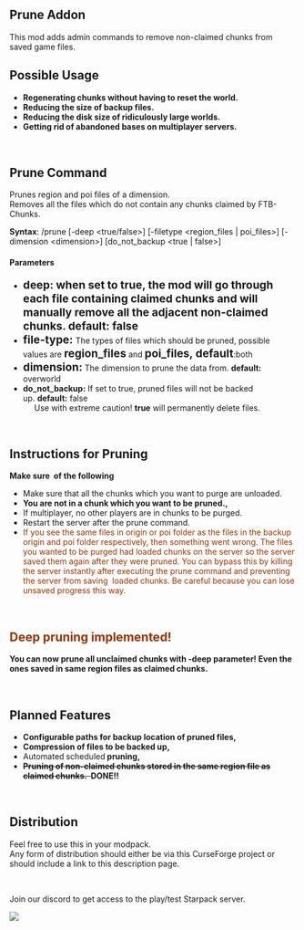 <h2><strong>Prune Addon</strong></h2>
<p><span style="font-size: 14px;">This mod adds admin commands to remove non-claimed chunks from saved game files.</span></p>

<h2><strong>Possible Usage</strong></h2>
<ul>
<li><span style="font-size: 14px;"><strong><b>Regenerating&nbsp;chunks without having to reset the world.</b></strong></span></li>
<li><span style="font-size: 14px;"><strong>Reducing the size of backup files.</strong></span></li>
<li><span style="font-size: 14px;"><strong>Reducing the disk size of ridiculously large worlds.&nbsp;</strong></span></li>
<li><span style="font-size: 14px;"><strong>Getting rid of abandoned bases on multiplayer servers.</strong></span></li>
</ul>
<p>&nbsp;</p>
<h2 id="commands"><strong>Prune Command</strong></h2>
<p><span style="font-size: 14px;">Prunes region and poi files of a dimension.</span><br /><span style="font-size: 14px;">Removes all the files which do not contain any chunks claimed by FTB-Chunks.</span></p>
<p><span style="font-size: 14px;"><strong>Syntax</strong>: /prune [-deep &lt;true/false&gt;] [-filetype &lt;region_files | poi_files&gt;] [-dimension &lt;dimension&gt;] [do_not_backup &lt;true | false&gt;]</span></p>
<h4 id="parameters"><span style="font-size: 14px;">Parameters</span></h4>
<ul>
<li><span style="font-size: 14px;"><strong style="font-size: 1.2rem;">deep: when set to true, the mod will go through each file containing claimed chunks and will manually remove all the adjacent non-claimed chunks. </strong><strong style="font-size: 1.2rem;">default</strong><strong style="font-size: 1.2rem;">: false</strong></span></li>
<li><span style="font-size: 14px;"><strong style="font-size: 1.2rem;">file-type:&nbsp;</strong>The types of files which should be pruned, possible values are <strong style="font-size: 1.2rem;">region_files</strong> and <strong style="font-size: 1.2rem;">poi_files,&nbsp;</strong><strong style="font-size: 1.2rem;">default</strong>:both</span></li>
<li><span style="font-size: 14px;"><strong style="font-size: 1.2rem;">dimension:</strong> The dimension to prune the data from.&nbsp;<strong>default:</strong> overworld</span></li>
<li><span style="font-size: 14px;"><strong>do_not_backup:</strong> If set to true, pruned files will not be backed up.&nbsp;<strong>default:</strong> false</span><br /><span style="font-size: 14px;">&nbsp; &nbsp; &nbsp;Use with extreme caution! <strong>true</strong> will permanently delete files.</span></li>
</ul>
<p>&nbsp;</p>
<h2 id="commands"><strong>Instructions for Pruning</strong></h2>
<p><span style="font-size: 14px;"><strong>Make sure&nbsp; of the following</strong></span></p>
<ul>
<li><span style="font-size: 14px;">Make sure that all the chunks which you want to purge are unloaded.</span></li>
<li><span style="font-size: 14px;"><b>You are not in a chunk which you want to be pruned.,</b></span></li>
<li><span style="font-size: 14px;">If multiplayer, no other players are in chunks to be purged.</span></li>
<li><span style="font-size: 14px;">Restart the server after the prune command.</span></li>
<li><span style="font-size: 14px; color: #993300;" data-darkreader-inline-color="">If you see the same files in origin or poi folder as the files in the backup origin and poi folder respectively, then something went wrong. The files you wanted to be purged had loaded chunks on the server so the server saved them again after they were pruned. You can bypass this by killing the server instantly after executing the prune command and preventing the server from saving&nbsp; loaded chunks. Be careful because you can lose unsaved progress this way.</span></li>
</ul>
<p>&nbsp;</p>
<h2 style="color: #993300;" data-darkreader-inline-color=""><strong>Deep pruning implemented!<br /></strong></h2>
<p><span style="font-size: 14px;"><b>You can now prune all unclaimed chunks with -deep parameter! Even the ones saved in same region files as claimed chunks.<br /></b></span></p>
<p>&nbsp;</p>
<h2><strong>Planned Features</strong></h2>
<ul>
<li><b>Configurable&nbsp;paths for backup location of pruned files,</b></li>
<li><b>Compression of files to be backed up,</b></li>
<li>Automated<b>&nbsp;</b>scheduled<b>&nbsp;pruning,</b></li>
<li><del><b>Pruning of non-claimed chunks stored in the same region file as claimed chunks.&nbsp; </b></del><strong><b>DONE!!</b></strong><del><b><br /></b></del></li>
</ul>
<p>&nbsp;</p>
<h2 id="commands"><strong>Distribution</strong></h2>
<p><span style="font-size: 14px;">Feel free to use this in your modpack.&nbsp;</span><br /><span style="font-size: 14px;">Any form of distribution should either be via this CurseForge project or should include a link to this description page.</span></p>
<p><span style="font-size: 14px;">&nbsp;</span></p>
<p><span style="font-size: 14px;">Join our discord to get access to the play/test Starpack server.</span></p>
<p><a href="https://discord.gg/s4VpDQHCTa"><img src="https://discordapp.com/api/guilds/743605058217836576/widget.png?style=banner3" /></a></p>
<p>&nbsp;</p>
